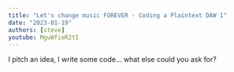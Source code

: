 ```yaml
---
title: "Let's change music FOREVER - Coding a Plaintext DAW 1"
date: "2023-01-19"
authors: [steve]
youtube: MguWfieR2tI
---
```


<YouTubePlayer youtubeLink={frontmatter.youtube} />

I pitch an idea, I write some code... what else could you ask for?
